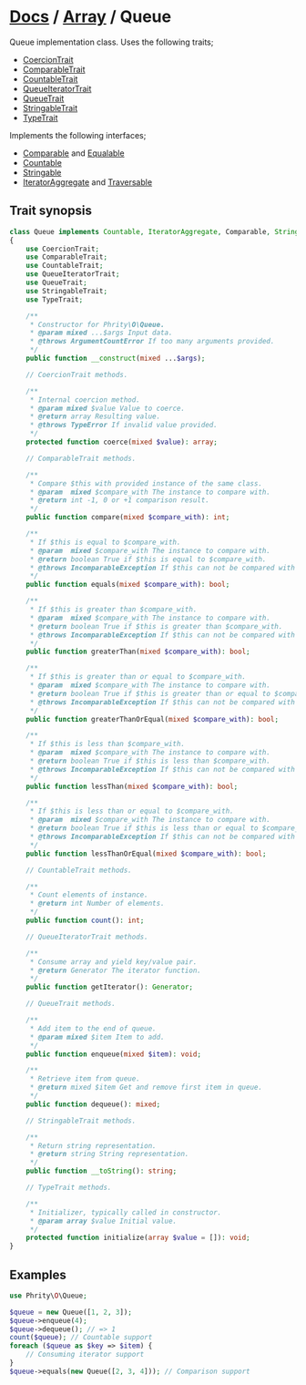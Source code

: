 # [Docs](../../README.md) / [Array](../Array.md) / Queue

Queue implementation class. Uses the following traits;

* [CoercionTrait](CoercionTrait.md)
* [ComparableTrait](ComparableTrait.md)
* [CountableTrait](CountableTrait.md)
* [QueueIteratorTrait](QueueIteratorTrait.md)
* [QueueTrait](QueueTrait.md)
* [StringableTrait](StringableTrait.md)
* [TypeTrait](TypeTrait.md)

Implements the following interfaces;

* [Comparable](https://github.com/sirn-se/phrity-comparison) and [Equalable](https://github.com/sirn-se/phrity-comparison)
* [Countable](https://www.php.net/manual/en/class.countable.php)
* [Stringable](https://www.php.net/manual/en/class.stringable)
* [IteratorAggregate](https://www.php.net/manual/en/class.iterator.php) and [Traversable](https://www.php.net/manual/en/class.traversable.php)

## Trait synopsis

```php
class Queue implements Countable, IteratorAggregate, Comparable, Stringable
{
    use CoercionTrait;
    use ComparableTrait;
    use CountableTrait;
    use QueueIteratorTrait;
    use QueueTrait;
    use StringableTrait;
    use TypeTrait;

    /**
     * Constructor for Phrity\O\Queue.
     * @param mixed ...$args Input data.
     * @throws ArgumentCountError If too many arguments provided.
     */
    public function __construct(mixed ...$args);

    // CoercionTrait methods.

    /**
     * Internal coercion method.
     * @param mixed $value Value to coerce.
     * @return array Resulting value.
     * @throws TypeError If invalid value provided.
     */
    protected function coerce(mixed $value): array;

    // ComparableTrait methods.

    /**
     * Compare $this with provided instance of the same class.
     * @param  mixed $compare_with The instance to compare with.
     * @return int -1, 0 or +1 comparison result.
     */
    public function compare(mixed $compare_with): int;

    /**
     * If $this is equal to $compare_with.
     * @param  mixed $compare_with The instance to compare with.
     * @return boolean True if $this is equal to $compare_with.
     * @throws IncomparableException If $this can not be compared with $compare_with.
     */
    public function equals(mixed $compare_with): bool;

    /**
     * If $this is greater than $compare_with.
     * @param  mixed $compare_with The instance to compare with.
     * @return boolean True if $this is greater than $compare_with.
     * @throws IncomparableException If $this can not be compared with $compare_with.
     */
    public function greaterThan(mixed $compare_with): bool;

    /**
     * If $this is greater than or equal to $compare_with.
     * @param  mixed $compare_with The instance to compare with.
     * @return boolean True if $this is greater than or equal to $compare_with.
     * @throws IncomparableException If $this can not be compared with $compare_with.
     */
    public function greaterThanOrEqual(mixed $compare_with): bool;

    /**
     * If $this is less than $compare_with.
     * @param  mixed $compare_with The instance to compare with.
     * @return boolean True if $this is less than $compare_with.
     * @throws IncomparableException If $this can not be compared with $compare_with.
     */
    public function lessThan(mixed $compare_with): bool;

    /**
     * If $this is less than or equal to $compare_with.
     * @param  mixed $compare_with The instance to compare with.
     * @return boolean True if $this is less than or equal to $compare_with.
     * @throws IncomparableException If $this can not be compared with $compare_with.
     */
    public function lessThanOrEqual(mixed $compare_with): bool;

    // CountableTrait methods.

    /**
     * Count elements of instance.
     * @return int Number of elements.
     */
    public function count(): int;

    // QueueIteratorTrait methods.

    /**
     * Consume array and yield key/value pair.
     * @return Generator The iterator function.
     */
    public function getIterator(): Generator;

    // QueueTrait methods.

    /**
     * Add item to the end of queue.
     * @param mixed $item Item to add.
     */
    public function enqueue(mixed $item): void;

    /**
     * Retrieve item from queue.
     * @return mixed $item Get and remove first item in queue.
     */
    public function dequeue(): mixed;

    // StringableTrait methods.

    /**
     * Return string representation.
     * @return string String representation.
     */
    public function __toString(): string;

    // TypeTrait methods.

    /**
     * Initializer, typically called in constructor.
     * @param array $value Initial value.
     */
    protected function initialize(array $value = []): void;
}
```

## Examples

```php
use Phrity\O\Queue;

$queue = new Queue([1, 2, 3]);
$queue->enqueue(4);
$queue->dequeue(); // => 1
count($queue); // Countable support
foreach ($queue as $key => $item) {
    // Consuming iterator support
}
$queue->equals(new Queue([2, 3, 4])); // Comparison support
```
